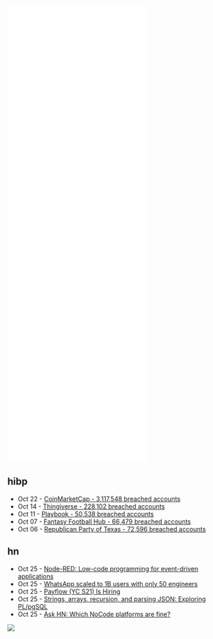 ![Metrics](https://raw.githubusercontent.com/phixion/phixion/master/metrics.svg)

## hibp

<!--
for https://github.com/phixion/phixion/blob/main/.github/workflows/feeds.yml
-->
<!--START_SECTION:haveibeenpwnd-->
- Oct 22 - [CoinMarketCap - 3,117,548 breached accounts](https://haveibeenpwned.com/PwnedWebsites#CoinMarketCap)
- Oct 14 - [Thingiverse - 228,102 breached accounts](https://haveibeenpwned.com/PwnedWebsites#Thingiverse)
- Oct 11 - [Playbook - 50,538 breached accounts](https://haveibeenpwned.com/PwnedWebsites#Playbook)
- Oct 07 - [Fantasy Football Hub - 66,479 breached accounts](https://haveibeenpwned.com/PwnedWebsites#FantasyFootballHub)
- Oct 06 - [Republican Party of Texas - 72,596 breached accounts](https://haveibeenpwned.com/PwnedWebsites#RepublicanPartyOfTexas)
<!--END_SECTION:haveibeenpwnd-->

## hn

<!--
for https://github.com/phixion/phixion/blob/main/.github/workflows/feeds.yml
-->
<!--START_SECTION:hn-->
- Oct 25 - [Node-RED: Low-code programming for event-driven applications](https://nodered.org/)
- Oct 25 - [WhatsApp scaled to 1B users with only 50 engineers](https://www.quastor.org/p/how-whatsapp-scaled-to-1-billion)
- Oct 25 - [Payflow (YC S21) Is Hiring](https://www.ycombinator.com/companies/payflow/jobs/N6SNNmG-vp-of-engineering)
- Oct 25 - [Strings, arrays, recursion, and parsing JSON: Exploring PL/pgSQL](https://notes.eatonphil.com/exploring-plpgsql.html)
- Oct 25 - [Ask HN: Which NoCode platforms are fine?](https://news.ycombinator.com/item?id=28984955)
<!--END_SECTION:hn-->

<!--
for https://yhype.me
-->
![](https://hit.yhype.me/github/profile?user_id=13013670)

